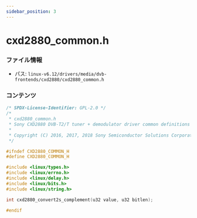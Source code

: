 ```yaml
---
sidebar_position: 3
---
```

# cxd2880_common.h

### ファイル情報

- パス: `linux-v6.12/drivers/media/dvb-frontends/cxd2880/cxd2880_common.h`

### コンテンツ

```h
/* SPDX-License-Identifier: GPL-2.0 */
/*
 * cxd2880_common.h
 * Sony CXD2880 DVB-T2/T tuner + demodulator driver common definitions
 *
 * Copyright (C) 2016, 2017, 2018 Sony Semiconductor Solutions Corporation
 */

#ifndef CXD2880_COMMON_H
#define CXD2880_COMMON_H

#include <linux/types.h>
#include <linux/errno.h>
#include <linux/delay.h>
#include <linux/bits.h>
#include <linux/string.h>

int cxd2880_convert2s_complement(u32 value, u32 bitlen);

#endif

```
